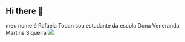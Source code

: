 ## Hi there 👋
meu nome é Rafaela Topan
sou estudante da escola Dona Veneranda Martins Siqueira
![](https://images.app.goo.gl/8xuMLJwEPeksjZU86)
<!--
**RafaelaTopan/RafaelaTopan** is a ✨ _special_ ✨ repository because its `README.md` (this file) appears on your GitHub profile.

Here are some ideas to get you started:

- 🔭 I’m currently working on ...
- 🌱 I’m currently learning ...
- 👯 I’m looking to collaborate on ...
- 🤔 I’m looking for help with ...
- 💬 Ask me about ...
- 📫 How to reach me: ...
- 😄 Pronouns: ...
- ⚡ Fun fact: ...
-->
